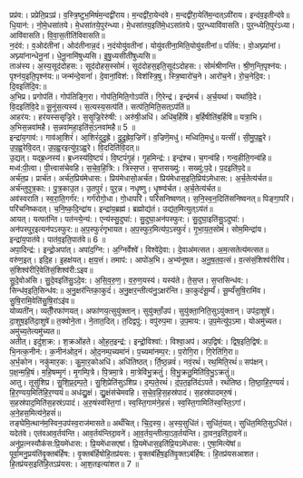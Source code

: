 

  
प्रप्र॑व:। प्रप्रेति॒प्रऽप्र॑। व॒स्त्रि॒ष्टुभ॒मिषं॑म॒न्दद्वी॑राय। म॒न्दद्वी॑रा॒येन्द॑वे। म॒न्दद्वी॑रा॒येति॑म॒न्दत्ऽवी॑राय। इन्द॑व॒इतीन्द॑वे॥ धि॒यान॑:। नो॒मे॒धसा॑तये। मे॒धसा॑तये॒पुर॑न्ध्या। मे॒धसा॑तय॒इति॑मे॒धऽसा॑तये। पुर॒न्ध्यावि॑वासति। पुर॒न्ध्येति॒पुरं॑ऽध्या। आवि॑वासति। वि॒वा॒स॒तीति॑विवासति॥  
न॒दंव॑:। व॒ओद॑तीनां। ओद॑तीनान्न॒दं। न॒दंयोयु॑वतीनां। योयु॑वतीना॒मिति॒योयु॑वतीनां॥ पतिं॑व:। वो॒अघ्न्या॑नां। अघ्न्या॑नान्धेनू॒नां। धे॒नू॒नामि॑षुध्यसि। इ॒षु॒ध्यसीती॑षुध्यसि॥  
ताअ॑स्य। अ॒स्य॒सूद॑दोहस:। सूद॑दोहस॒स्सोमं॑। सूद॑दोहस॒इति॒सूद॑ऽदोहस:। सोमं॑श्रीणन्ति। श्री॒ण॒न्ति॒पृश्न॑य:। पृश्न॑य॒इति॒पृश्न॑य:॥ जन्म॑न्दे॒वानां॑। दे॒वानां॒विश॑:। विश॑स्त्रि॒षु। स्त्रि॒ष्वारो॑च॒ने। आरो॑च॒ने। रो॒च॒नेदि॒व:। दि॒वइति॑दि॒व:॥  
अ॒भिप्र। प्रगोप॑तिं। गोप॑तिङ्गि॒रा। गोप॑ति॒मिति॒गोऽप॑तिं। गि॒रेन्द्र॑। इन्द्र॑मर्च। अ॒र्च॒यथा॑। यथा॑वि॒दे। वि॒दइति॑वि॒दे॥ सू॒नुंस॒त्यस्य॑। स॒त्यस्य॒सत्प॑तिं। सत्प॑ति॒मिति॒सत्ऽप॑तिं॥  
आहर॑य:। हर॑यस्ससृज्रि॒रे। स॒सृ॒ज्रि॒रेरु॑षी:। अरु॑षी॒अधि॑। अधि॑ब॒र्हिषि॑। ब॒र्हिषीति॑ब॒र्हिषि॑॥ यत्रा॒भि। अ॒भिस॒न्नवा॑महै। स॒न्नवा॑महा॒इति॑सं॒ऽनवा॑महै॥ 5 ॥  
इन्द्रा॑य॒गाव॑:। गाव॑आ॒शिरं॑। आ॒शिरं॑दुदु॒ह्रे। दु॒दु॒ह्रेव॒ज्रिणॆ॑। व॒ज्रिणॆ॒मधु॑। मध्विति॒मधु॑॥ यत्सीं॑। सी॒मु॒प॒ह्व॒रे। उ॒प॒ह्व॒रेवि॒दत्। उ॒प॒ह्व॒रइत्यु॑प॒ऽह्व॒रे। वि॒ददिति॑वि॒दत्॥  
उ॒द्यत्। यद्ब्र॒ध्नस्य॑। ब्र॒ध्नस्य॑वि॒ष्टपं॑। वि॒ष्टपं॑गृ॒हं। गृ॒हमिन्द्र॑:। इन्द्र॑श्च। च॒गन्व॑हि। गन्व॒हीति॒गन्व॑हि॥ मध्व॑:पी॒त्वा। पी॒त्त्वास॑चेवहि। स॒चे॒व॒हि॒त्रि:। त्रिस्स॒प्त। स॒प्तसख्यु॑:। सख्यु॑:प॒दे। प॒दइति॑प॒दे॥  
अर्च॑त॒प्र। प्रार्च॑त। अर्च॑त॒प्रिय॑मेधास:। प्रिय॑मेधासो॒अर्च॑त। प्रिय॑मेधास॒इति॒प्रिय॑ऽमेधास:। अ॒र्च॒तेत्य॑र्चत॥ अर्च॑न्तुपुत्र॒का:। पु॒त्र॒काउ॒त। उ॒तपुरं॑। पुर॒न्न। नधृ॒ष्णु। धृ॒ष्ण्व॑र्चत। अ॒र्च॒तेत्य॑र्चत॥  
अव॑स्वराति। स्व॒रा॒ति॒गर्ग॑र:। गर्ग॑रोगो॒धा। गो॒धापरि॑। परि॑सनिष्वणत्। स॒नि॒स्व॒न॒दिति॑सनिष्वनत्॥ पिङ्गा॒परि॑। परि॑चनिष्कदत्। च॒नि॒ष्क॒दि॒न्द्रा॑य। इन्द्रा॑य॒ब्रह्म॑। ब्रह्मोद्य॑तं। उद्य॑त॒मित्युत्ऽय॑तं॥  
आयत्। यत्पत॑न्ति। पत॑न्त्ये॒न्य॑:। एन्य॑स्सु॒दुघा॑:। सु॒दुघा॒अन॑पस्फुर:। सु॒दुघा॒इति॑सु॒ऽदुघा॑:। अन॑पस्पुर॒इत्यन॑पऽस्फुर:॥ अ॒प॒स्फुरं॑गृभायत। अ॒प॒स्फुर॒मित्य॑प॒ऽस्फुरं॑। गृ॒भा॒य॒त॒सोमं॑। सोम॒मिन्द्रा॑य। इन्द्रा॑य॒पात॑वे। पात॑व॒इति॒पात॑वे॥ 6 ॥  
अपा॒दिन्द्र॑:। इन्द्रो॒अपा॑त्। अपा॑द॒ग्नि:। अ॒ग्निर्वेश्वे॑। विश्वे॑दे॒वा:। दे॒वाअ॑मत्सत। अ॒म॒त्सतेत्य॑मत्सत॥ वरु॑ण॒इत्। इदि॒ह। इ॒हक्ष॑यत्। क्ष॒य॒त्तं। तमाप॑:। आपो॑अ॒भि। अ॒भ्य॑नूषत। अ॒नू॒ष॒त॒व॒त्सं। व॒त्संसं॒शिश्व॑रीरिव। सं॒शिश्व॑रीरि॒वेति॑सं॒शिश्व॑री:ऽइव॥  
सु॒दे॒वोअ॑सि। सु॒दे॒वइति॑सु॒ऽदे॒व:। अ॒सि॒व॒रु॒ण॒। व॒रु॒ण॒यस्य॑। यस्य॑ते। ते॒स॒प्त। स॒प्तसिन्ध॑व:। सिन्ध॑व॒इति॒सिन्ध॑व:॥ अ॒नु॒क्षर॑न्तिका॒कुदं॑। अ॒नु॒क्षर॒न्तीत्य॑नु॒ऽक्षर॑न्ति। का॒कुदं॑सू॒र्म्यं॑। सू॒र्म्यं॑सुषि॒रामि॑व। सु॒षि॒रामि॒वेति॑सु॒षि॒रांऽइ॑व॥  
योव्यती॑न्। व्यतीँ॒रफा॑णयत्। अफा॑णय॒त्सुयु॑क्तान्। सुयु॑क्ताँ॒उप॑। सुयु॑क्ता॒निति॒सुऽयु॑क्तान्। उप॑दा॒शुषे॑। दा॒शुष॒इति॑दा॒शुषे॑॥ त॒क्वोने॒ता। ने॒तात॒दित्। त॒दिद्वपु॑:। वपु॑रुप॒मा। उ॒प॒माय:। उ॒प॒मेत्यु॑प॒ऽमा। योअमु॑च्यत। अमु॑च्य॒तेत्यमु॑च्यत॥  
अतीत्। इदु॑श॒क्र:। श॒क्रओ॑हते। ओ॒ह॒त॒इन्द्र॑:। इन्द्रो॒विश्वा॑:। विश्वा॒अप॑। अप॒द्विष॑:। द्विष॒इति॒द्विष॑:॥ भि॒नत्क॒नीन॑:। क॒नीन॑ओद॒नं। ओ॒द॒नम्प॒च्यमा॑नं। प॒च्यमा॑नम्प॒र:। प॒रोगि॒रा। गि॒रेति॑गि॒रा॥  
अ॒र्भ॒कोन। नकु॑मार॒क:। कु॒मा॒र॒कोअधि॑। अधि॑तिष्ठत्। र्ति॒ष्ठ॒न्नवं॑। नवं॒रथं॑। रथ॒मिति॒रथं॑॥ सप॑क्षन्। प॒क्ष॒न्म॒हि॒षं। म॒हि॒षम्मृ॒गं। मृ॒गम्पि॒त्रे। पि॒त्रमा॒त्रे। मा॒त्रेवि॑भु॒क्रतुं॑। वि॒भु॒क्रतु॒मिति॑वि॒भु॒ऽक्रतुं॑॥  
आतु। तूसु॑शिप्र। सु॒शि॒प्र॒द॒म्प॒ते॒। सु॒शि॒प्रेति॑सुऽशिप्र। द॒म्प॒ते॒रथं॑। दं॒प॒त॒इति॑दंऽपते। रथं॑तिष्ठ। ति॒ष्ठा॒हि॒र॒ण्ययं॑। हि॒र॒ण्यय॒मिति॑हि॒र॒ण्ययं॑॥ अध॑द्यु॒क्षं। द्यु॒क्षंस॑चेमवहि। स॒चे॒व॒हि॒स॒हस्र॑पादं। स॒हस्र॑पादमरु॒षं। स॒हस्र॑पाद॒मिति॑स॒हस्र॑ऽपादं। अ॒रु॒षंस्व॑स्ति॒गां। स्व॒स्ति॒गाम॑ने॒हसं॑। स्व॒स्ति॒गामिति॑स्व॒स्ति॒ऽगां। अ॒ने॒हस॒मित्य॑ने॒हसं॑॥  
तङ्घेमि॒त्थान॑म॒स्विन॒उप॑स्व॒राज॑मासते॥ अर्थं॑चित्। चि॒द॒स्य॒। अ॒स्य॒सुधि॑तं। सुधि॑तं॒यत्। सुधि॑त॒मिति॒सुऽधि॑तं। यदेत॑वे। एत॑वआव॒र्तय॑न्ति। आव॒र्तय॑न्तिदा॒वने॑। आ॒व॒र्तय॒न्तीत्या॒ऽव॒र्तय॑न्ति। दा॒वन॒इति॑दा॒वने॑॥  
अनु॑प्र॒त्नस्यौक॑स:प्रि॒यमे॑धास:। प्रि॒यमे॑धासएषां। प्रि॒यमे॑धास॒इति॑प्रि॒यऽमे॑धास:। ए॒षा॒मित्ये॑षां॥ पूर्वा॒मनु॒प्रय॑तिंवृ॒क्तब॑र्हिष:। वृ॒क्तब॑र्हिषोहि॒तप्र॑यस:। वृ॒क्तब॑र्हिष॒इति॑वृ॒क्तऽब॑र्हिष:। हि॒तप्र॑यसआशत। हि॒तप्र॑यस॒इति॑हि॒तऽप्र॑यस:। आ॒श॒तइत्या॑शत॥ 7 ॥  
